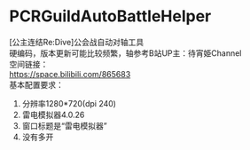 # PCRGuildAutoBattleHelper
[公主连结Re:Dive]公会战自动对轴工具   
硬编码，版本更新可能比较频繁，轴参考B站UP主：待宵姫Channel   
空间链接：   
https://space.bilibili.com/865683   
基本配置要求：   
1. 分辨率1280*720(dpi 240)   
2. 雷电模拟器4.0.26   
3. 窗口标题是“雷电模拟器”   
4. 没有多开